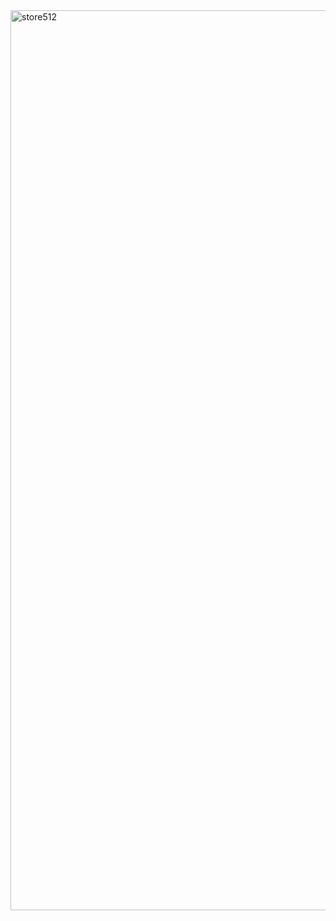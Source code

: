 <img width="1440" alt="store512" src="https://github.com/user-attachments/assets/1e3c0821-f15f-47c5-9016-75705d267ef3">
